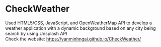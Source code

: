 # CheckWeather
Used HTML5/CSS, JavaScript, and OpenWeatherMap API to develop a weather application with a dynamic background based on any city being search by using Unsplash API
<br>
Check the website: https://vanminhngai.github.io/CheckWeather/
